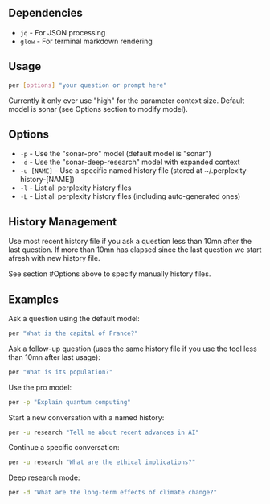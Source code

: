 ## Dependencies

- `jq` - For JSON processing
- `glow` - For terminal markdown rendering

## Usage

```bash
per [options] "your question or prompt here"
```

Currently it only ever use "high" for the parameter context size.
Default model is sonar (see Options section to modify model).

## Options

- `-p` - Use the "sonar-pro" model (default model is "sonar")
- `-d` - Use the "sonar-deep-research" model with expanded context
- `-u [NAME]` - Use a specific named history file (stored at ~/.perplexity-history-[NAME])
- `-l` - List all perplexity history files
- `-L` - List all perplexity history files (including auto-generated ones)

## History Management

Use most recent history file if you ask a question less than 10mn after the last question. If more
than 10mn has elapsed since the last question we start afresh with new history file.

See section #Options above to specify manually history files.

## Examples

Ask a question using the default model:
```bash
per "What is the capital of France?"
```

Ask a follow-up question (uses the same history file if you use the tool less than 10mn after last usage):
```bash
per "What is its population?"
```

Use the pro model:
```bash
per -p "Explain quantum computing"
```

Start a new conversation with a named history:
```bash
per -u research "Tell me about recent advances in AI"
```

Continue a specific conversation:
```bash
per -u research "What are the ethical implications?"
```

Deep research mode:
```bash
per -d "What are the long-term effects of climate change?"
```
